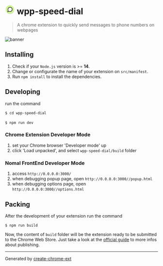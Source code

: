 # <img src="public/icons/logo.png" height="32" /> wpp-speed-dial

> A chrome extension to quickly send messages to phone numbers on webpages

![banner](https://github.com/fredericocurti/wpp-speed-dial/assets/18482433/c5f57638-46e7-49cc-b4bc-77de17ec2ace)


## Installing

1. Check if your `Node.js` version is >= **14**.
2. Change or configurate the name of your extension on `src/manifest`.
3. Run `npm install` to install the dependencies.

## Developing

run the command

```shell
$ cd wpp-speed-dial

$ npm run dev
```

### Chrome Extension Developer Mode

1. set your Chrome browser 'Developer mode' up
2. click 'Load unpacked', and select `wpp-speed-dial/build` folder

### Nomal FrontEnd Developer Mode

1. access `http://0.0.0.0:3000/`
2. when debugging popup page, open `http://0.0.0.0:3000//popup.html`
3. when debugging options page, open `http://0.0.0.0:3000//options.html`

## Packing

After the development of your extension run the command

```shell
$ npm run build
```

Now, the content of `build` folder will be the extension ready to be submitted to the Chrome Web Store. Just take a look at the [official guide](https://developer.chrome.com/webstore/publish) to more infos about publishing.

---

Generated by [create-chrome-ext](https://github.com/guocaoyi/create-chrome-ext)
